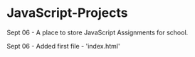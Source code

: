 # JavaScript-Projects

Sept 06 - A place to store JavaScript Assignments for school.

Sept 06 - Added first file - 'index.html'
